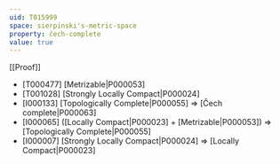 ```yaml
---
uid: T015999
space: sierpinski's-metric-space
property: čech-complete
value: true
---
```

[[Proof]]

* [T000477] [Metrizable|P000053]
* [T001028] [Strongly Locally Compact|P000024]
* [I000133] [Topologically Complete|P000055] => [Čech complete|P000063]
* [I000065] ([Locally Compact|P000023] + [Metrizable|P000053]) => [Topologically Complete|P000055]
* [I000007] [Strongly Locally Compact|P000024] => [Locally Compact|P000023]

